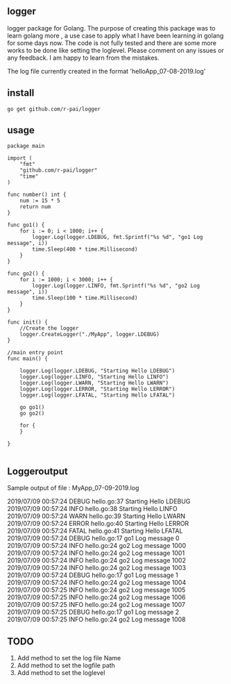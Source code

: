 ## logger
logger package for Golang. The purpose of creating this package was to learn golang more , a use case 
to apply what I have been learning in golang for some days now.
The code is not fully tested and there are some more works to be done like setting the loglevel.
Please comment on any issues or any feedback. I am happy to learn from the mistakes.

The log file currently created in the format 'helloApp_07-08-2019.log' 

## install
```
go get github.com/r-pai/logger
```

## usage
```golang
package main

import (
	"fmt"
	"github.com/r-pai/logger"
	"time"
)

func number() int {
	num := 15 * 5
	return num
}

func go1() {
	for i := 0; i < 1000; i++ {
		logger.Log(logger.LDEBUG, fmt.Sprintf("%s %d", "go1 Log message", i))
		time.Sleep(400 * time.Millisecond)
	}
}

func go2() {
	for i := 1000; i < 3000; i++ {
		logger.Log(logger.LINFO, fmt.Sprintf("%s %d", "go2 Log message", i))
		time.Sleep(100 * time.Millisecond)
	}
}

func init() {
	//Create the logger
	logger.CreateLogger("./MyApp", logger.LDEBUG)
}

//main entry point
func main() {

	logger.Log(logger.LDEBUG, "Starting Hello LDEBUG")
	logger.Log(logger.LINFO, "Starting Hello LINFO")
	logger.Log(logger.LWARN, "Starting Hello LWARN")
	logger.Log(logger.LERROR, "Starting Hello LERROR")
	logger.Log(logger.LFATAL, "Starting Hello LFATAL")

	go go1()
	go go2()

	for {
	}

}


```
## Loggeroutput

Sample output of file : MyApp_07-09-2019.log

2019/07/09 00:57:24 DEBUG  hello.go:37  Starting Hello LDEBUG  
2019/07/09 00:57:24 INFO   hello.go:38  Starting Hello LINFO  
2019/07/09 00:57:24 WARN   hello.go:39  Starting Hello LWARN  
2019/07/09 00:57:24 ERROR  hello.go:40  Starting Hello LERROR  
2019/07/09 00:57:24 FATAL  hello.go:41  Starting Hello LFATAL  
2019/07/09 00:57:24 DEBUG  hello.go:17  go1 Log message 0  
2019/07/09 00:57:24 INFO   hello.go:24  go2 Log message 1000      
2019/07/09 00:57:24 INFO   hello.go:24  go2 Log message 1001    
2019/07/09 00:57:24 INFO   hello.go:24  go2 Log message 1002  
2019/07/09 00:57:24 INFO   hello.go:24  go2 Log message 1003  
2019/07/09 00:57:24 DEBUG  hello.go:17  go1 Log message 1  
2019/07/09 00:57:24 INFO   hello.go:24  go2 Log message 1004  
2019/07/09 00:57:25 INFO   hello.go:24  go2 Log message 1005  
2019/07/09 00:57:25 INFO   hello.go:24  go2 Log message 1006  
2019/07/09 00:57:25 INFO   hello.go:24  go2 Log message 1007  
2019/07/09 00:57:25 DEBUG  hello.go:17  go1 Log message 2  
2019/07/09 00:57:25 INFO   hello.go:24  go2 Log message 1008  


## TODO
1. Add method to set the log file Name
2. Add method to set the logfile path 
3. Add method to set the loglevel



